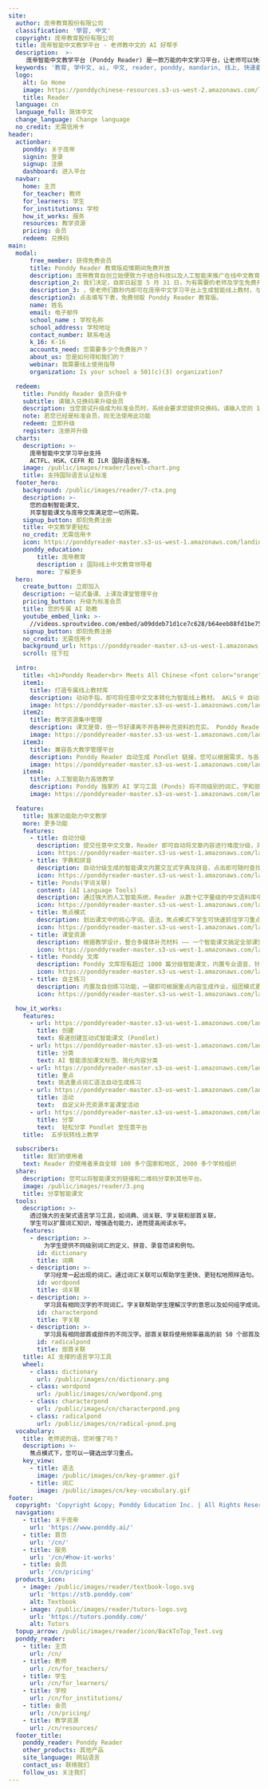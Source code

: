 ```yaml
---
site:
  author: 庞帝教育股份有限公司
  classification: '學習, 中文'
  copyright: 庞帝教育股份有限公司
  title: 庞帝智能中文教学平台 - 老师教中文的 AI 好帮手
  description:  >-
     庞帝智能中文教学平台 (Ponddy Reader) 是一款万能的中文学习平台，让老师可以快速创建教材，统整学习资源，以及进行网课互动练习。
  keywords: '教育, 学中文, ai, 中文, reader, ponddy, mandarin, 线上, 快速备课, 华语, 汉语, 庞帝, 学生, 互动'
  logo:
    alt: Go Home
    image: https://ponddychinese-resources.s3-us-west-2.amazonaws.com/logos/tutors/TutorsLanding_140x32.svg
    title: Reader
  language: cn
  language_full: 简体中文
  change_language: Change language
  no_credit: 无需信用卡
header:
  actionbar:
    ponddy: 关于庞帝
    signin: 登录
    signup: 注册
    dashboard: 进入平台
  navbar:
    home: 主页
    for_teacher: 教师
    for_learners: 学生
    for_institutions: 学校
    how_it_works: 服务
    resources: 教学资源
    pricing: 会员
    redeem: 兑换码
main:
  modal:
      free_member: 获得免费会员
      title: Ponddy Reader 教育版疫情期间免费开放
      description: 庞帝教育自创立始便致力于结合科技以及人工智能来推广在线中文教育，为了最大限度降低疫情对教育的影响，让因学校关闭而被迫停止线下学习的学子在家也能继续学习中文，
      description_2: 我们决定，自即日起至 5 月 31 日，为有需要的老师及学生免费开放 Ponddy Reader 教育版
      description_3: ，使老师们数秒内即可在庞帝中文学习平台上生成智能线上教材，与学生共享，实现实体到线上课堂的无缝转换。
      description2: 点击填写下表，免费领取 Ponddy Reader 教育版。
      name: 姓名
      email: 电子邮件
      school_name : 学校名称
      school_address: 学校地址
      contact_number: 联系电话
      k_16: K-16
      accounts_need: 您需要多少个免费账户？
      about_us: 您是如何得知我们的？
      webinar: 我需要线上使用指导
      organization: Is your school a 501(c)(3) organization?

  redeem:
    title: Ponddy Reader 会员升级卡
    subtitle: 请输入兑换码来升级会员
    description: 当您尝试升级成为标准会员时，系统会要求您提供兑换码。请输入您的 16 位兑换码。
    note: 若您已经是标准会员，则无法使用此功能
    redeem: 立即升级
    register: 注册并升级
  charts:
    description: >-
      庞帝智能中文学习平台支持
      ACTFL、HSK、CEFR 和 ILR 国际语言标准。
    image: /public/images/reader/level-chart.png
    title: 支持国际语言认证标准
  footer_hero:
    background: /public/images/reader/7-cta.png
    description: >-
      您的自制智能课文、
      共享智能课文与庞帝文库满足您一切所需。
    signup_button: 即刻免费注册
    title: 中文教学更轻松
    no_credit: 无需信用卡
    icon: https://ponddyreader-master.s3-us-west-1.amazonaws.com/landing/statics/media/for_teacher/icon/icon_girl.svg
    ponddy_education:
        title: 庞帝教育
        description : 国际线上中文教育领导者
        more: 了解更多
  hero:
    create_button: 立即加入
    description: 一站式备课、上课及课堂管理平台
    pricing_button: 升级为标准会员
    title: 您的专属 AI 助教
    youtube_embed_link: >-
      //videos.sproutvideo.com/embed/a09ddeb71d1ce7c628/b64eeb88fd1be758?playerTheme=dark&playerColor=
    signup_button: 即刻免费注册
    no_credit: 无需信用卡
    background_url: https://ponddyreader-master.s3-us-west-1.amazonaws.com/landing/statics/media/for_teacher/index_bkg.png
    scroll: 往下拉

  intro:
    title: <h1>Ponddy Reader<br> Meets All Chinese <font color="orange">Teaching</font> and <font color="orange">Learning</font> Needs</h1>
    item1:
      title: 打造专属线上教材库
      description: 动动手指，即可将任意中文文本转化为智能线上教材。 AKLS ® 自动将内容分级，智能识别生词和语法，内置拼音词典，添加多媒体资源，产出练习题，从此轻松备课，打造专属教材库！
      image: https://ponddyreader-master.s3-us-west-1.amazonaws.com/landing/statics/media/for_teacher/pic_01.png
    item2:
      title: 教学资源集中管理
      description: 课文是骨，但一节好课离不开各种补充资料的充实。 Ponddy Reader 支持多媒体内容嵌入，不论您选择怎样的教学设计，一个 Pondlet 即可搞定。
      image: https://ponddyreader-master.s3-us-west-1.amazonaws.com/landing/statics/media/for_teacher/pic_02.png
    item3:
      title: 兼容各大教学管理平台
      description: Ponddy Reader 自动生成 Pondlet 链接，您可以根据需求，与各大教学管理平台同时使用，进行课堂及教学资源管理。
      image: https://ponddyreader-master.s3-us-west-1.amazonaws.com/landing/statics/media/for_teacher/pic_03.png
    item4:
      title: 人工智能助力高效教学
      description: Ponddy 独家的 AI 学习工具 (Ponds) 将不同级别的词汇，字和部首产出智能关联，帮助学生查缺补漏、辅助字词记忆；更有多款游戏化练习，方便指派作业，并且支持多人比赛模式，让学生在玩中学，轻松进步。
      image: https://ponddyreader-master.s3-us-west-1.amazonaws.com/landing/statics/media/for_teacher/pic_04.png

  feature:
    title: 独家功能助力中文教学
    more: 更多功能
    features:
      - title: 自动分级
        description: 提交任意中文文章，Reader 即可自动将文章内容进行难度分级，对应 ACTFL, HSK, CEFR 以及 ILR 等多个国际权威汉语标准。
        icon: https://ponddyreader-master.s3-us-west-1.amazonaws.com/landing/statics/media/for_teacher/icon/icon_01.svg
      - title: 字典和拼音
        description: 自动分级生成的智能课文内置交互式字典及拼音，点击即可随时查找。
        icon: https://ponddyreader-master.s3-us-west-1.amazonaws.com/landing/statics/media/for_teacher/icon/icon_07.svg
      - title: Ponds(字词关联)
        content: (AI Language Tools)
        description: 通过强大的人工智能系统，Reader 从数十亿字量级的中文语料库中提取字、词、部首，并形成相关联的网络— “Ponds”。借助 Ponds，学生即可轻松积累单词、遣词造句、提高阅读理解力。
        icon: https://ponddyreader-master.s3-us-west-1.amazonaws.com/landing/statics/media/for_teacher/icon/icon_03.svg
      - title: 焦点模式
        description: 划出课文中的核心字词、语法，焦点模式下学生可快速抓住学习重点。
        icon: https://ponddyreader-master.s3-us-west-1.amazonaws.com/landing/statics/media/for_teacher/icon/icon_04.svg
      - title: 课堂资源
        description: 根据教学设计，整合多媒体补充材料 —— 一个智能课文搞定全部课堂素材。
        icon: https://ponddyreader-master.s3-us-west-1.amazonaws.com/landing/statics/media/for_teacher/icon/icon_05.svg
      - title: Ponddy 文库
        description: Ponddy 文库现有超过 1000 篇分级智能课文，内置专业语音、针对性练习，教学、自学皆可直接使用。
        icon: https://ponddyreader-master.s3-us-west-1.amazonaws.com/landing/statics/media/for_teacher/icon/icon_02.svg
      - title: 自主练习
        description: 内置及自创练习功能，一键即可根据重点内容生成作业，组团模式更可自动追踪用户练习结果，方便又高效。
        icon: https://ponddyreader-master.s3-us-west-1.amazonaws.com/landing/statics/media/for_teacher/icon/icon_06.svg

  how_it_works:
    features:
      - url: https://ponddyreader-master.s3-us-west-1.amazonaws.com/landing/statics/media/for_teacher/how_it_work/how_work_create.svg
        title: 创建
        text: 极速创建互动式智能课文 (Pondlet)
      - url: https://ponddyreader-master.s3-us-west-1.amazonaws.com/landing/statics/media/for_teacher/how_it_work/how_work_Categorize.svg
        title: 分类
        text: AI 智能添加课文标签、简化内容分类
      - url: https://ponddyreader-master.s3-us-west-1.amazonaws.com/landing/statics/media/for_teacher/how_it_work/how_work_Highlight.svg
        title: 重点
        text: 挑选重点词汇语法自动生成练习
      - url: https://ponddyreader-master.s3-us-west-1.amazonaws.com/landing/statics/media/for_teacher/how_it_work/how_work_Activity.svg
        title: 活动
        text:  自定义补充资源丰富课堂活动
      - url: https://ponddyreader-master.s3-us-west-1.amazonaws.com/landing/statics/media/for_teacher/how_it_work/how_work_Share.svg
        title: 分享
        text:  轻松分享 Pondlet 至任意平台
    title:  五步玩转线上教学

  subscribers:
    title: 我们的使用者
    text: Reader 的使用者来自全球 100 多个国家和地区, 2000 多个学校组织
  share:
    description: 您可以将智能课文的链接和二维码分享到其他平台。
    image: /public/images/reader/3.png
    title: 分享智能课文
  tools:
    description: >-
      透过强大的支架式语言学习工具，如词典、词关联、字关联和部首关联，
      学生可以扩展词汇知识，增强造句能力，进而提高阅读水平。
    features:
      - description: >-
          为学生提供不同级别词汇的定义、拼音、录音范读和例句。
        id: dictionary
        title: 词典
      - description: >-
          学习经常一起出现的词汇。通过词汇关联可以帮助学生更快、更轻松地照样造句。
        id: wordpond
        title: 词关联
      - description: >-
          学习具有相同汉字的不同词汇。字关联帮助学生理解汉字的意思以及如何组字成词。
        id: characterpond
        title: 字关联
      - description: >-
          学习具有相同部首或部件的不同汉字。部首关联将使用频率最高的前 50 个部首及部件制作成形象生动的动画，以帮助学生更好地学习汉字。
        id: radicalpond
        title: 部首关联
    title: AI 支撑的语言学习工具
    wheel:
      - class: dictionary
        url: /public/images/cn/dictionary.png
      - class: wordpond
        url: /public/images/cn/wordpond.png
      - class: characterpond
        url: /public/images/cn/characterpond.png
      - class: radicalpond
        url: /public/images/cn/radical-pnod.png
  vocabulary:
    title: 老师说的话，您听懂了吗？
    description: >-
      焦点模式下，您可以一键选出学习重点。
    key_view:
      - title: 语法
        image: /public/images/cn/key-grammer.gif
      - title: 词汇
        image: /public/images/cn/key-vocabulary.gif
footer:
  copyright: 'Copyright &copy; Ponddy Education Inc. | All Rights Reserved'
  navigation:
    - title: 关于庞帝
      url: 'https://www.ponddy.ai/'
    - title: 首页
      url: '/cn/'
    - title: 服务
      url: '/cn/#how-it-works'
    - title: 会员
      url: '/cn/pricing'
  products_icon:
    - image: /public/images/reader/textbook-logo.svg
      url: 'https://stb.ponddy.com'
      alt: Textbook
    - image: /public/images/reader/tutors-logo.svg
      url: 'https://tutors.ponddy.com/'
      alt: Tutors
  topup_arrow: /public/images/reader/icon/BackToTop_Text.svg
  ponddy_reader:
    - title: 主页
      url: /cn/
    - title: 教师
      url: /cn/for_teachers/
    - title: 学生
      url: /cn/for_learners/
    - title: 学校
      url: /cn/for_institutions/
    - title: 会员
      url: /cn/pricing/
    - title: 教学资源
      url: /cn/resources/
  footer_title:
    ponddy_reader: Ponddy Reader
    other_products: 其他产品
    site_language: 网站语言
    contact_us: 联络我们
    follow_us: 关注我们
---
```

